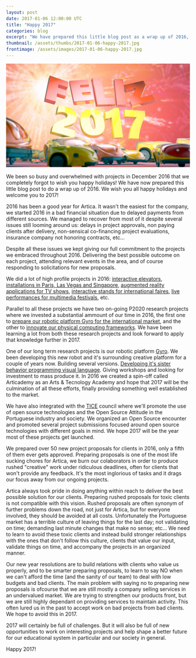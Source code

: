 ```yaml
---
layout: post
date: 2017-01-06 12:00:00 UTC
title: "Happy 2017"
categories: blog
excerpt: "We have prepared this little blog post as a wrap up of 2016, wish you happy holidays and welcome to 2017!"
thumbnail: /assets/thumbs/2017-01-06-happy-2017.jpg
frontimage: /assets/images/2017-01-06-happy-2017.jpg
---
```


![](/assets/images/2017-01-06-happy-2017.jpg)

We been so busy and overwhelmed with projects in December 2016 that we completely forgot to wish you happy holidays! We have now prepared this little blog post to do a wrap up of 2016. We wish you all happy holidays and welcome you to 2017!

2016 has been a good year for Artica. It wasn't the easiest for the company, we started 2016 in a bad financial situation due to delayed payments from different sources. We managed to recover from most of it despite several issues still looming around us: delays in project approvals, non paying clients after delivery, non-sensical co-financing project evaluations, insurance company not honoring contracts, etc...

Despite all these issues we kept giving our full commitment to the projects we embraced throughout 2016. Delivering the best possible outcome on each project, attending relevant events in the area, and of course responding to solicitations for new proposals.

We did a lot of high profile projects in 2016: [interactive elevators][1], [installations in Paris, Las Vegas and Singapore][2], [augmented reality applications for TV shows][3], [interactive stands for international faires][4], [live performances for multimedia festivals][5], etc.

Parallel to all these projects we have two on-going P2020 research projects where we invested a substantial ammount of our time in 2016, the first one to [prepare our robotic platform Gyro for the international market][6], and the other to [innovate our physical computing frameworks][7]. We have been learning a lot from both these research projects and look forward to apply that knowledge further in 2017.

One of our long term research projects is our robotic platform [Gyro][8]. We been developing this new robot and it's surrounding creative platform for a couple of years now. Building several versions. [Developing it's sister behavior programming visual language][9]. Giving workshops and looking for investment to mass produce it. In 2016 we created a spin-off called Articademy as an Arts & Tecnology  Academy and hope that 2017 will be the culmination of all these efforts, finally providing something well established to the market.
 
We have also integrated with the [TICE][10] council where we'll promote the use of open source technologies and the Open Source Attitude in the Portuguese industry and society. We organized an Open Source encounter and promoted several project submissions focused around open source technologies with different goals in mind. We hope 2017 will be the year most of these projects get launched.

We prepared over 50 new project proposals for clients in 2016, only a fifth of them ever gets approved. Preparing proposals is one of the most life sucking chores for Artica, we burn our colaborators in order to produce rushed "creative" work under ridiculous deadlines, often for clients that won't provide any feedback. It's the most inglorious of tasks and it drags our focus away from our ongoing projects.

Artica always took pride in doing anything within reach to deliver the best possible solution for our clients. Preparing rushed proposals for toxic clients is not compatible with this vision. Rushed proposals are often synonym of further problems down the road, not just for Artica, but for everyone involved, they should be avoided at all costs. Unfortunately the Portuguese market has a terrible culture of leaving things for the last day; not validating on time; demanding last minute changes that make no sense; etc... We need to learn to avoid these toxic clients and instead build stronger relationships with the ones that don't follow this culture, clients that value our input, validate things on time, and accompany the projects in an organized manner.

Our new year resolutions are to build relations with clients who value us properly, and to be smarter preparing proposals, to learn to say NO when we can't afford the time (and the sanity of our team) to deal with low budgets and bad clients. The main problem with saying no to preparing new proposals is ofcourse that we are still mostly a company selling services in an undervalued market. We are trying to strengthen our products front, but we are still highly dependant on providing services to maintain activity. This often lured us in the past to accept work on bad projects from bad clients. We hope to avoid this in 2017.

2017 will certainly be full of challenges. But it will also be full of new opportunities to work on interesting projects and help shape a better future for our educational system in particular and our society in general.

Happy 2017!

[1]: http://artica.cc/blog/2016/05/11/elevador-miradouro-amoreiras.html
[2]: http://artica.cc/blog/2016/07/08/avengers-station.html
[3]: http://artica.cc/blog/2016/11/18/codigo-panda.html
[4]: http://artica.cc/blog/2016/11/28/stands-brazil.html
[5]: http://artica.cc/blog/2016/11/21/plunc.html
[6]: http://artica.cc/red/2016/06/15/p2020-gyro.html
[7]: http://artica.cc/red/2016/08/16/p2020-physical-computing.html
[8]: http://gyro.artica.cc/
[9]: http://gyro.artica.cc/creator/
[10]: http://tice.pt
